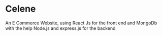 # Celene
An E Commerce Website, using React Js for the front end and MongoDb with the help Node.js and express.js for the backend

